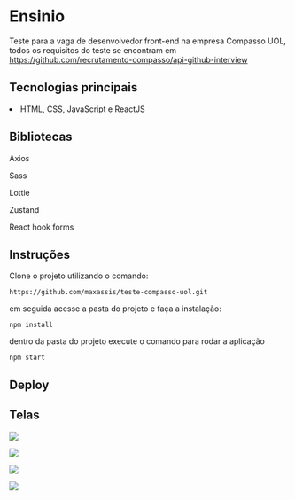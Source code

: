 # Ensinio

Teste para a vaga de desenvolvedor front-end na empresa Compasso UOL, todos os requisitos do teste se encontram em https://github.com/recrutamento-compasso/api-github-interview


## Tecnologias principais

<li>HTML, CSS, JavaScript e ReactJS</li>

## Bibliotecas

Axios <br/>

Sass <br/>

Lottie <br/>

Zustand <br/>

React hook forms

## Instruções

Clone o projeto utilizando o comando:

`https://github.com/maxassis/teste-compasso-uol.git`

em seguida acesse a pasta do projeto e faça a instalação:

`npm install`

dentro da pasta do projeto execute o comando para rodar a aplicação

`npm start`



## Deploy





## Telas

![](https://images2.imgbox.com/d3/db/GDJ1iLxA_o.png)

![](https://images2.imgbox.com/f8/b4/U3iSHdCT_o.png)

![](https://images2.imgbox.com/bb/01/kZJbrZY3_o.png)

![](https://images2.imgbox.com/06/f8/bYS3A8H0_o.png)
